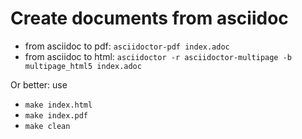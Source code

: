 # Create documents from asciidoc

- from asciidoc to pdf: `asciidoctor-pdf index.adoc`
- from asciidoc to html: `asciidoctor -r asciidoctor-multipage -b multipage_html5 index.adoc`

Or better: use

- `make index.html`
- `make index.pdf`
- `make clean`